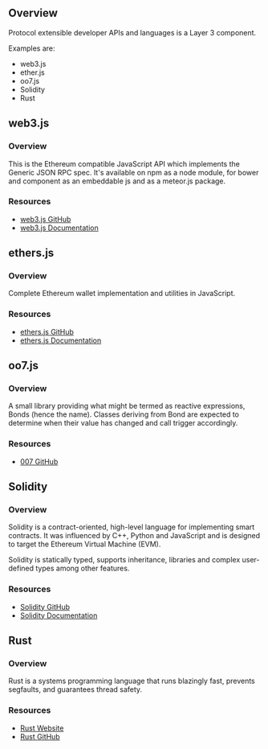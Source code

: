 ## Overview
Protocol extensible developer APIs and languages is a Layer 3 component.

Examples are:
* web3.js
* ether.js
* oo7.js
* Solidity
* Rust


## web3.js
### Overview
This is the Ethereum compatible JavaScript API which implements the Generic JSON RPC spec. It's available on npm as a node module, for bower and component as an embeddable js and as a meteor.js package.

### Resources
* [web3.js GitHub](https://github.com/ethereum/web3.js/)
* [web3.js Documentation](https://github.com/ethereum/wiki/wiki/JavaScript-API)

## ethers.js
### Overview
Complete Ethereum wallet implementation and utilities in JavaScript.

### Resources
* [ethers.js GitHub](https://github.com/ethers-io/ethers.js/)
* [ethers.js Documentation](https://docs.ethers.io/ethers.js/html/)

## oo7.js
### Overview
A small library providing what might be termed as reactive expressions, Bonds (hence the name). Classes deriving from Bond are expected to determine when their value has changed and call trigger accordingly.

### Resources
* [007 GitHub](https://github.com/paritytech/oo7)

## Solidity
### Overview
Solidity is a contract-oriented, high-level language for implementing smart contracts. It was influenced by C++, Python and JavaScript and is designed to target the Ethereum Virtual Machine (EVM).

Solidity is statically typed, supports inheritance, libraries and complex user-defined types among other features.

### Resources
* [Solidity GitHub](https://github.com/ethereum/solidity)
* [Solidity Documentation](http://solidity.readthedocs.io/en/v0.4.24/)

## Rust
### Overview
Rust is a systems programming language that runs blazingly fast, prevents segfaults, and guarantees thread safety.

### Resources
* [Rust Website](https://www.rust-lang.org/en-US/)
* [Rust GitHub](https://github.com/rust-lang/rust)
